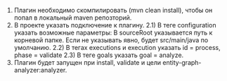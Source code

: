 1) Плагин необходимо скомпилировать (mvn clean install), чтобы он попал в локальный maven репозторий.
2) В проекте указать подключение к плагину. 
2.1) В теге configuration указать возможные параметры: 
В sourceRoot указывается путь к корневой папке. Если не указывать явно, будет src/main/java по умолчанию.
2.2) В тегах executions и execution указать id = process, phase = validate 
2.3) В теге goals указать goal = analyze.
3) Плагин будет запущен при install, validate и цели entity-graph-analyzer:analyzer.
